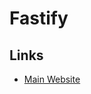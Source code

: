 # Fastify

<!--
https://medium.com/webeetle/come-realizzare-una-rest-api-serverless-fastify-vercel-faf9efcc2a2d
https://github.com/webeetle/fastify-serverless-vercel
https://github.com/studioalex/vigilant/tree/main/apps/api
https://github.com/coollabsio/coolify/tree/main/apps/api
https://github.com/taneba/fullstack-graphql-app
-->

## Links

- [Main Website](https://fastify.io/)

<!--
"fastify": "3.27.2",
"fastify-compress": "4.0.1",
"fastify-cors": "6.0.2",
"fastify-helmet": "5.3.2",
-->
